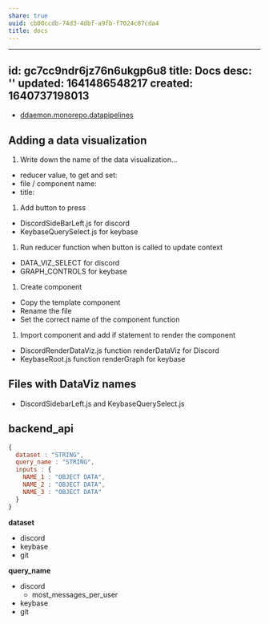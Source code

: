 ```yaml
---
share: true
uuid: cb00ccdb-74d3-4dbf-a9fb-f7024c87cda4
title: docs
---
```

---
id: gc7cc9ndr6jz76n6ukgp6u8
title: Docs
desc: ''
updated: 1641486548217
created: 1640737198013
---

* [ddaemon.monorepo.datapipelines](/undefined)

## Adding a data visualization

1. Write down the name of the data visualization...
  * reducer value, to get and set:
  * file / component name:
  * title:
1. Add button to press
  * DiscordSideBarLeft.js for discord
  * KeybaseQuerySelect.js for keybase
1. Run reducer function when button is called to update context
  * DATA_VIZ_SELECT for discord
  * GRAPH_CONTROLS for keybase
1. Create component
  * Copy the template component
  * Rename the file
  * Set the correct name of the component function
1. Import component and add if statement to render the component
  * DiscordRenderDataViz.js function renderDataViz for Discord
  * KeybaseRoot.js function renderGraph for keybase


## Files with DataViz names

* DiscordSidebarLeft.js and KeybaseQuerySelect.js

## backend_api

``` javascript
{
  dataset : "STRING",
  query_name : "STRING",
  inputs : {
    NAME_1 : "OBJECT DATA",
    NAME_2 : "OBJECT DATA",
    NAME_3 : "OBJECT DATA"
  }
}
```

**dataset**

* discord
* keybase
* git

**query_name**

* discord
  * most_messages_per_user
* keybase
* git